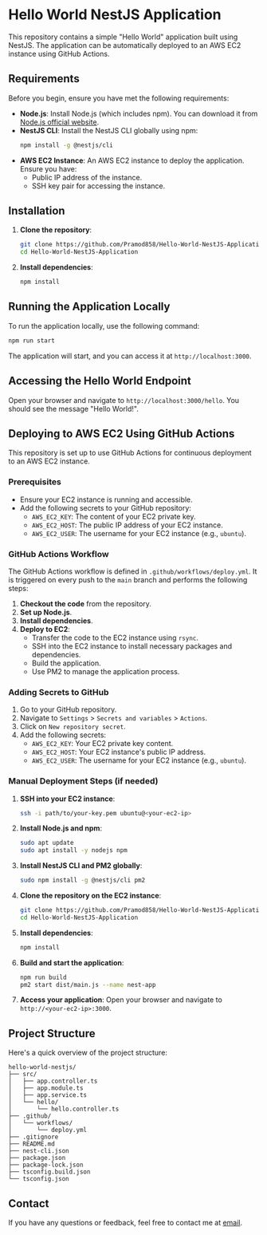 # Hello World NestJS Application

This repository contains a simple "Hello World" application built using NestJS. The application can be automatically deployed to an AWS EC2 instance using GitHub Actions.

## Requirements

Before you begin, ensure you have met the following requirements:

- **Node.js**: Install Node.js (which includes npm). You can download it from [Node.js official website](https://nodejs.org/).
- **NestJS CLI**: Install the NestJS CLI globally using npm:
  ```bash
  npm install -g @nestjs/cli
  ```
- **AWS EC2 Instance**: An AWS EC2 instance to deploy the application. Ensure you have:
  - Public IP address of the instance.
  - SSH key pair for accessing the instance.

## Installation

1. **Clone the repository**:
   ```bash
   git clone https://github.com/Pramod858/Hello-World-NestJS-Application.git
   cd Hello-World-NestJS-Application
   ```

2. **Install dependencies**:
   ```bash
   npm install
   ```

## Running the Application Locally

To run the application locally, use the following command:

```bash
npm run start
```

The application will start, and you can access it at `http://localhost:3000`.

## Accessing the Hello World Endpoint

Open your browser and navigate to `http://localhost:3000/hello`. You should see the message "Hello World!".

## Deploying to AWS EC2 Using GitHub Actions

This repository is set up to use GitHub Actions for continuous deployment to an AWS EC2 instance. 

### Prerequisites

- Ensure your EC2 instance is running and accessible.
- Add the following secrets to your GitHub repository:
  - `AWS_EC2_KEY`: The content of your EC2 private key.
  - `AWS_EC2_HOST`: The public IP address of your EC2 instance.
  - `AWS_EC2_USER`: The username for your EC2 instance (e.g., `ubuntu`).

### GitHub Actions Workflow

The GitHub Actions workflow is defined in `.github/workflows/deploy.yml`. It is triggered on every push to the `main` branch and performs the following steps:

1. **Checkout the code** from the repository.
2. **Set up Node.js**.
3. **Install dependencies**.
4. **Deploy to EC2**:
   - Transfer the code to the EC2 instance using `rsync`.
   - SSH into the EC2 instance to install necessary packages and dependencies.
   - Build the application.
   - Use PM2 to manage the application process.

### Adding Secrets to GitHub

1. Go to your GitHub repository.
2. Navigate to `Settings` > `Secrets and variables` > `Actions`.
3. Click on `New repository secret`.
4. Add the following secrets:
   - `AWS_EC2_KEY`: Your EC2 private key content.
   - `AWS_EC2_HOST`: Your EC2 instance's public IP address.
   - `AWS_EC2_USER`: The username for your EC2 instance (e.g., `ubuntu`).

### Manual Deployment Steps (if needed)

1. **SSH into your EC2 instance**:
   ```bash
   ssh -i path/to/your-key.pem ubuntu@<your-ec2-ip>
   ```

2. **Install Node.js and npm**:
   ```bash
   sudo apt update
   sudo apt install -y nodejs npm
   ```

3. **Install NestJS CLI and PM2 globally**:
   ```bash
   sudo npm install -g @nestjs/cli pm2
   ```

4. **Clone the repository on the EC2 instance**:
   ```bash
   git clone https://github.com/Pramod858/Hello-World-NestJS-Application.git
   cd Hello-World-NestJS-Application
   ```

5. **Install dependencies**:
   ```bash
   npm install
   ```

6. **Build and start the application**:
   ```bash
   npm run build
   pm2 start dist/main.js --name nest-app
   ```

7. **Access your application**:
   Open your browser and navigate to `http://<your-ec2-ip>:3000`.

## Project Structure

Here's a quick overview of the project structure:

```
hello-world-nestjs/
├── src/
│   ├── app.controller.ts
│   ├── app.module.ts
│   ├── app.service.ts
│   └── hello/
│       └── hello.controller.ts
├── .github/
│   └── workflows/
│       └── deploy.yml
├── .gitignore
├── README.md
├── nest-cli.json
├── package.json
├── package-lock.json
├── tsconfig.build.json
└── tsconfig.json
```

## Contact

If you have any questions or feedback, feel free to contact me at [email](mailto:pramodbadiger45@gmail.com).
